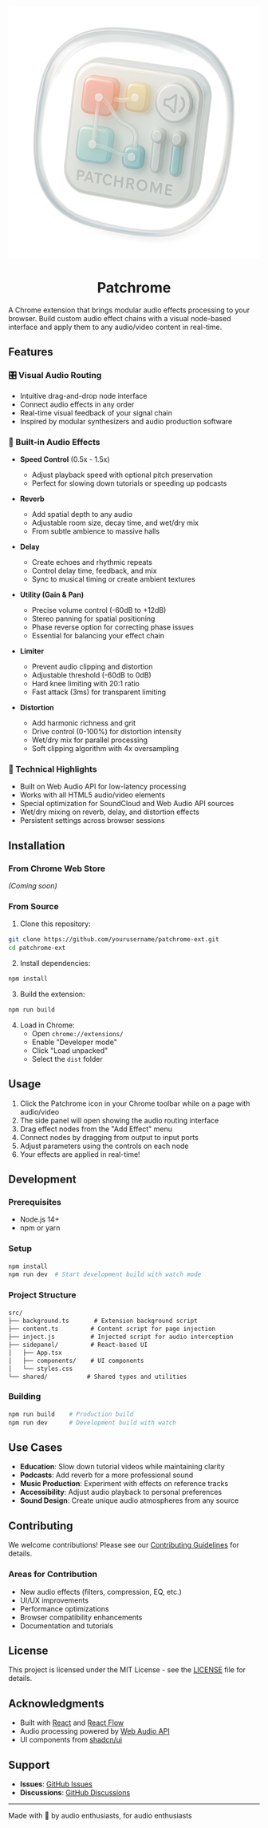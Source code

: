 <div align="center">
  <img src="logo.png" alt="Patchrome Logo" />
  
  # Patchrome
</div>

A Chrome extension that brings modular audio effects processing to your browser. Build custom audio effect chains with a visual node-based interface and apply them to any audio/video content in real-time.

## Features

### 🎛️ Visual Audio Routing
- Intuitive drag-and-drop node interface
- Connect audio effects in any order
- Real-time visual feedback of your signal chain
- Inspired by modular synthesizers and audio production software

### 🎵 Built-in Audio Effects

- **Speed Control** (0.5x - 1.5x)
  - Adjust playback speed with optional pitch preservation
  - Perfect for slowing down tutorials or speeding up podcasts

- **Reverb**
  - Add spatial depth to any audio
  - Adjustable room size, decay time, and wet/dry mix
  - From subtle ambience to massive halls

- **Delay**
  - Create echoes and rhythmic repeats
  - Control delay time, feedback, and mix
  - Sync to musical timing or create ambient textures

- **Utility (Gain & Pan)**
  - Precise volume control (-60dB to +12dB)
  - Stereo panning for spatial positioning
  - Phase reverse option for correcting phase issues
  - Essential for balancing your effect chain

- **Limiter**
  - Prevent audio clipping and distortion
  - Adjustable threshold (-60dB to 0dB)
  - Hard knee limiting with 20:1 ratio
  - Fast attack (3ms) for transparent limiting

- **Distortion**
  - Add harmonic richness and grit
  - Drive control (0-100%) for distortion intensity
  - Wet/dry mix for parallel processing
  - Soft clipping algorithm with 4x oversampling

### 🚀 Technical Highlights

- Built on Web Audio API for low-latency processing
- Works with all HTML5 audio/video elements
- Special optimization for SoundCloud and Web Audio API sources
- Wet/dry mixing on reverb, delay, and distortion effects
- Persistent settings across browser sessions

## Installation

### From Chrome Web Store
*(Coming soon)*

### From Source

1. Clone this repository:
```bash
git clone https://github.com/yourusername/patchrome-ext.git
cd patchrome-ext
```

2. Install dependencies:
```bash
npm install
```

3. Build the extension:
```bash
npm run build
```

4. Load in Chrome:
   - Open `chrome://extensions/`
   - Enable "Developer mode"
   - Click "Load unpacked"
   - Select the `dist` folder

## Usage

1. Click the Patchrome icon in your Chrome toolbar while on a page with audio/video
2. The side panel will open showing the audio routing interface
3. Drag effect nodes from the "Add Effect" menu
4. Connect nodes by dragging from output to input ports
5. Adjust parameters using the controls on each node
6. Your effects are applied in real-time!

## Development

### Prerequisites
- Node.js 14+
- npm or yarn

### Setup
```bash
npm install
npm run dev  # Start development build with watch mode
```

### Project Structure
```
src/
├── background.ts       # Extension background script
├── content.ts         # Content script for page injection
├── inject.js          # Injected script for audio interception
├── sidepanel/         # React-based UI
│   ├── App.tsx
│   ├── components/    # UI components
│   └── styles.css
└── shared/           # Shared types and utilities
```

### Building
```bash
npm run build    # Production build
npm run dev      # Development build with watch
```

## Use Cases

- **Education**: Slow down tutorial videos while maintaining clarity
- **Podcasts**: Add reverb for a more professional sound
- **Music Production**: Experiment with effects on reference tracks
- **Accessibility**: Adjust audio playback to personal preferences
- **Sound Design**: Create unique audio atmospheres from any source

## Contributing

We welcome contributions! Please see our [Contributing Guidelines](CONTRIBUTING.md) for details.

### Areas for Contribution
- New audio effects (filters, compression, EQ, etc.)
- UI/UX improvements
- Performance optimizations
- Browser compatibility enhancements
- Documentation and tutorials

## License

This project is licensed under the MIT License - see the [LICENSE](LICENSE) file for details.

## Acknowledgments

- Built with [React](https://reactjs.org/) and [React Flow](https://reactflow.dev/)
- Audio processing powered by [Web Audio API](https://developer.mozilla.org/en-US/docs/Web/API/Web_Audio_API)
- UI components from [shadcn/ui](https://ui.shadcn.com/)

## Support

- **Issues**: [GitHub Issues](https://github.com/yourusername/patchrome-ext/issues)
- **Discussions**: [GitHub Discussions](https://github.com/yourusername/patchrome-ext/discussions)

---

Made with 🎵 by audio enthusiasts, for audio enthusiasts